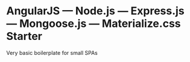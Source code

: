 # AngularJS — Node.js — Express.js — Mongoose.js — Materialize.css Starter #

Very basic boilerplate for small SPAs
